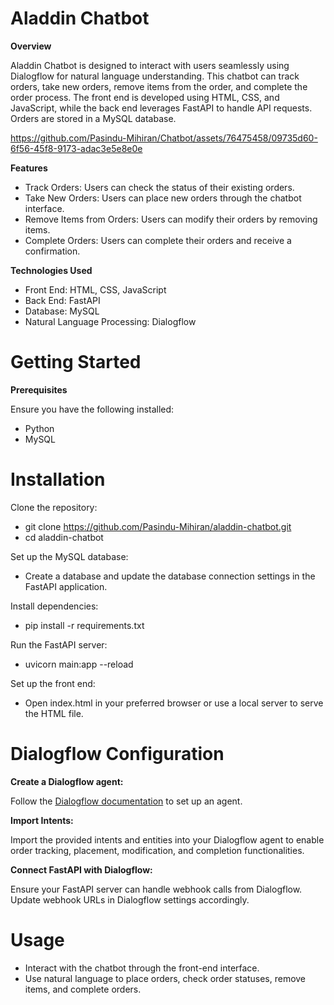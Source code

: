 # Aladdin Chatbot
**Overview**

Aladdin Chatbot is designed to interact with users seamlessly using Dialogflow for natural language understanding. This chatbot can track orders, take new orders, remove items from the order, and complete the order process. The front end is developed using HTML, CSS, and JavaScript, while the back end leverages FastAPI to handle API requests. Orders are stored in a MySQL database.

https://github.com/Pasindu-Mihiran/Chatbot/assets/76475458/09735d60-6f56-45f8-9173-adac3e5e8e0e


**Features**

  * Track Orders: Users can check the status of their existing orders.
  * Take New Orders: Users can place new orders through the chatbot interface.
  * Remove Items from Orders: Users can modify their orders by removing items.
  * Complete Orders: Users can complete their orders and receive a confirmation.

**Technologies Used**

  * Front End: HTML, CSS, JavaScript
  * Back End: FastAPI
  * Database: MySQL
  * Natural Language Processing: Dialogflow

# Getting Started

**Prerequisites**

Ensure you have the following installed:

  * Python 
  * MySQL

# Installation

Clone the repository:

  * git clone https://github.com/Pasindu-Mihiran/aladdin-chatbot.git
  * cd aladdin-chatbot

Set up the MySQL database:

  * Create a database and update the database connection settings in the FastAPI application.

Install dependencies:

 * pip install -r requirements.txt

Run the FastAPI server:

  * uvicorn main:app --reload
    
Set up the front end:

  * Open index.html in your preferred browser or use a local server to serve the HTML file.

# Dialogflow Configuration

**Create a Dialogflow agent:**

Follow the [Dialogflow documentation](https://cloud.google.com/dialogflow?hl=en) to set up an agent.

**Import Intents:**

Import the provided intents and entities into your Dialogflow agent to enable order tracking, placement, modification, and completion functionalities.

**Connect FastAPI with Dialogflow:**

Ensure your FastAPI server can handle webhook calls from Dialogflow. Update webhook URLs in Dialogflow settings accordingly.

# Usage

  * Interact with the chatbot through the front-end interface.
  * Use natural language to place orders, check order statuses, remove items, and complete orders.
